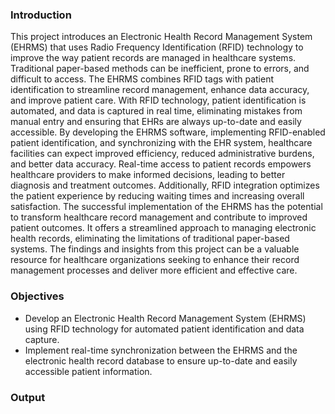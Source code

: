 ### Introduction

This project introduces an Electronic Health Record Management System (EHRMS) that uses Radio Frequency Identification (RFID) technology to improve the way patient records are managed in healthcare systems. Traditional paper-based methods can be inefficient, prone to errors, and difficult to access. The EHRMS combines RFID tags with patient identification to streamline record management, enhance data accuracy, and improve patient care. With RFID technology, patient identification is automated, and data is captured in real time, eliminating mistakes from manual entry and ensuring that EHRs are always up-to-date and easily accessible. By developing the EHRMS software, implementing RFID-enabled patient identification, and synchronizing with the EHR system, healthcare facilities can expect improved efficiency, reduced administrative burdens, and better data accuracy. Real-time access to patient records empowers healthcare providers to make informed decisions, leading to better diagnosis and treatment outcomes. Additionally, RFID integration optimizes the patient experience by reducing waiting times and increasing overall satisfaction. The successful implementation of the EHRMS has the potential to transform healthcare record management and contribute to improved patient outcomes. It offers a streamlined approach to managing electronic health records, eliminating the limitations of traditional paper-based systems. The findings and insights from this project can be a valuable resource for healthcare organizations seeking to enhance their record management processes and deliver more efficient and effective care.

### Objectives
<ul>
            <li>Develop an Electronic Health Record Management System (EHRMS) using RFID technology for automated patient identification and data capture.</li>
            <li>Implement real-time synchronization between the EHRMS and the electronic health record database to ensure up-to-date and easily accessible patient information.</li>
</ul>

### Output
